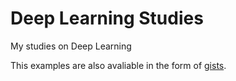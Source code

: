 # Deep Learning Studies
My studies on Deep Learning

This examples are also avaliable in the form of [gists](https://gist.github.com/FFY00).
